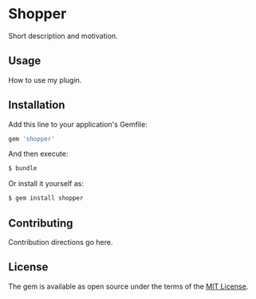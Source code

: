 # Shopper
Short description and motivation.

## Usage
How to use my plugin.

## Installation
Add this line to your application's Gemfile:

```ruby
gem 'shopper'
```

And then execute:
```bash
$ bundle
```

Or install it yourself as:
```bash
$ gem install shopper
```

## Contributing
Contribution directions go here.

## License
The gem is available as open source under the terms of the [MIT License](http://opensource.org/licenses/MIT).
